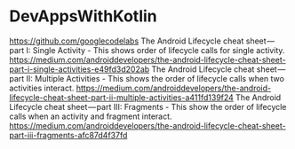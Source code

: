# DevAppsWithKotlin
https://github.com/googlecodelabs
The Android Lifecycle cheat sheet — part I: Single Activity - This shows order of lifecycle calls for single activity.
https://medium.com/androiddevelopers/the-android-lifecycle-cheat-sheet-part-i-single-activities-e49fd3d202ab
The Android Lifecycle cheat sheet — part II: Multiple Activities - This shows the order of lifecycle calls when 
two activities interact.
https://medium.com/androiddevelopers/the-android-lifecycle-cheat-sheet-part-ii-multiple-activities-a411fd139f24
The Android Lifecycle cheat sheet — part III: Fragments - This show the order of lifecycle calls when an activity and 
fragment interact.
https://medium.com/androiddevelopers/the-android-lifecycle-cheat-sheet-part-iii-fragments-afc87d4f37fd
